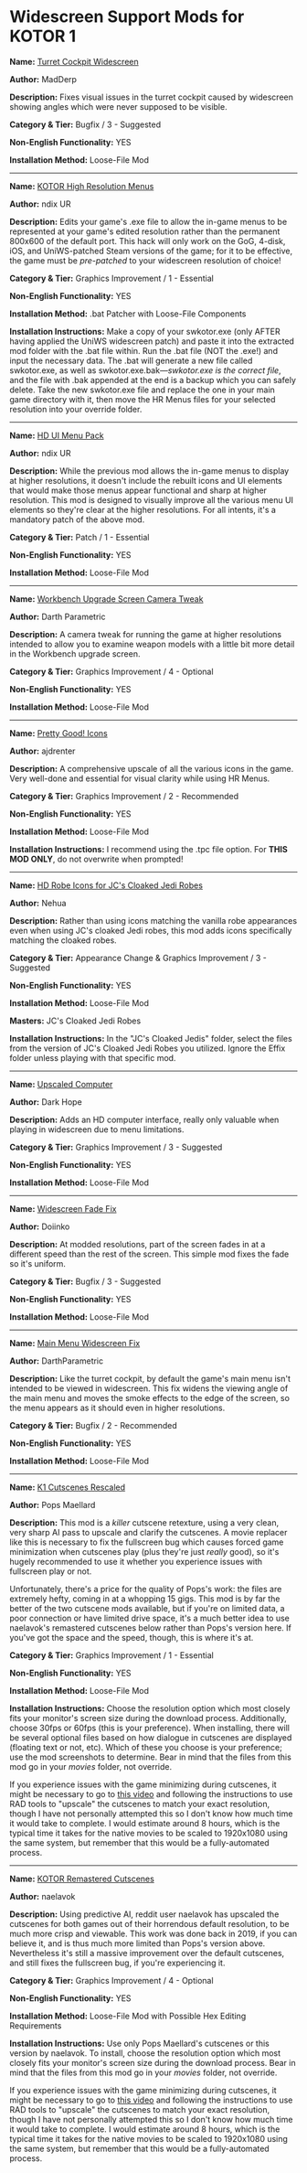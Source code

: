 # Widescreen Support Mods for KOTOR 1

**Name:** [Turret Cockpit Widescreen](https://www.nexusmods.com/kotor/mods/1211)

**Author:** MadDerp

**Description:** Fixes visual issues in the turret cockpit caused by widescreen showing angles which were never supposed to be visible.

**Category & Tier:** Bugfix / 3 - Suggested

**Non-English Functionality:** YES

**Installation Method:** Loose-File Mod

___

**Name:** [KOTOR High Resolution Menus](https://deadlystream.com/files/file/1159-kotor-high-resolution-menus/?tab=comments)

**Author:** ndix UR

**Description:** Edits your game's .exe file to allow the in-game menus to be represented at your game's edited resolution rather than the permanent 800x600 of the default port. This hack will only work on the GoG, 4-disk, iOS, and UniWS-patched Steam versions of the game; for it to be effective, the game must be *pre-patched* to your widescreen resolution of choice!

**Category & Tier:** Graphics Improvement / 1 - Essential

**Non-English Functionality:** YES

**Installation Method:** .bat Patcher with Loose-File Components

**Installation Instructions:** Make a copy of your swkotor.exe (only AFTER having applied the UniWS widescreen patch) and paste it into the extracted mod folder with the .bat file within. Run the .bat file (NOT the .exe!) and input the necessary data. The .bat will generate a new file called swkotor.exe, as well as swkotor.exe.bak—*swkotor.exe is the correct file*, and the file with .bak appended at the end is a backup which you can safely delete. Take the new swkotor.exe file and replace the one in your main game directory with it, then move the HR Menus files for your selected resolution into your override folder.

___

**Name:** [HD UI Menu Pack](https://deadlystream.com/files/file/1226-hd-ui-menu-pack/)

**Author:** ndix UR

**Description:** While the previous mod allows the in-game menus to display at higher resolutions, it doesn't include the rebuilt icons and UI elements that would make those menus appear functional and sharp at higher resolution. This mod is designed to visually improve all the various menu UI elements so they're clear at the higher resolutions. For all intents, it's a mandatory patch of the above mod.

**Category & Tier:** Patch / 1 - Essential

**Non-English Functionality:** YES

**Installation Method:** Loose-File Mod

___

**Name:** [Workbench Upgrade Screen Camera Tweak](https://deadlystream.com/files/file/1742-workbench-upgrade-screen-camera-tweak-for-k1/)

**Author:** Darth Parametric

**Description:** A camera tweak for running the game at higher resolutions intended to allow you to examine weapon models with a little bit more detail in the Workbench upgrade screen.

**Category & Tier:** Graphics Improvement / 4 - Optional

**Non-English Functionality:** YES

**Installation Method:** Loose-File Mod

___

**Name:** [Pretty Good! Icons](https://deadlystream.com/files/file/1815-pretty-good-icons-for-kotor/)

**Author:** ajdrenter

**Description:** A comprehensive upscale of all the various icons in the game. Very well-done and essential for visual clarity while using HR Menus.

**Category & Tier:** Graphics Improvement / 2 - Recommended

**Non-English Functionality:** YES

**Installation Method:** Loose-File Mod

**Installation Instructions:** I recommend using the .tpc file option. For **THIS MOD ONLY**, do not overwrite when prompted!

___

**Name:** [HD Robe Icons for JC's Cloaked Jedi Robes](https://deadlystream.com/files/file/2303-hd-robe-icons-for-jcs-cloaked-jedis-and-effixs-extra-robes/)

**Author:** Nehua

**Description:** Rather than using icons matching the vanilla robe appearances even when using JC's cloaked Jedi robes, this mod adds icons specifically matching the cloaked robes.

**Category & Tier:** Appearance Change & Graphics Improvement / 3 - Suggested

**Non-English Functionality:** YES

**Installation Method:** Loose-File Mod

**Masters:** JC's Cloaked Jedi Robes

**Installation Instructions:** In the "JC's Cloaked Jedis" folder, select the files from the version of JC's Cloaked Jedi Robes you utilized. Ignore the Effix folder unless playing with that specific mod.

___

**Name:** [Upscaled Computer](https://deadlystream.com/files/file/2025-upscaled-computer/)

**Author:** Dark Hope

**Description:** Adds an HD computer interface, really only valuable when playing in widescreen due to menu limitations.

**Category & Tier:** Graphics Improvement / 3 - Suggested

**Non-English Functionality:** YES

**Installation Method:** Loose-File Mod

___

**Name:** [Widescreen Fade Fix](https://deadlystream.com/files/file/1792-kotor-widescreen-fade-fix/)

**Author:** Doiinko

**Description:** At modded resolutions, part of the screen fades in at a different speed than the rest of the screen. This simple mod fixes the fade so it's uniform.

**Category & Tier:** Bugfix / 3 - Suggested

**Non-English Functionality:** YES

**Installation Method:** Loose-File Mod

___

**Name:** [Main Menu Widescreen Fix](https://deadlystream.com/files/file/1173-k1-main-menu-widescreen-fix/)

**Author:** DarthParametric

**Description:** Like the turret cockpit, by default the game's main menu isn't intended to be viewed in widescreen. This fix widens the viewing angle of the main menu and moves the smoke effects to the edge of the screen, so the menu appears as it should even in higher resolutions.

**Category & Tier:** Bugfix / 2 - Recommended

**Non-English Functionality:** YES

**Installation Method:** Loose-File Mod

___

**Name:** [K1 Cutscenes Rescaled](https://deadlystream.com/files/file/2380-k1-cutscenes-rescaled/)

**Author:** Pops Maellard

**Description:** This mod is a *killer* cutscene retexture, using a very clean, very sharp AI pass to upscale and clarify the cutscenes. A movie replacer like this is necessary to fix the fullscreen bug which causes forced game minimization when cutscenes play (plus they're just *really* good), so it's hugely recommended to use it whether you experience issues with fullscreen play or not.

Unfortunately, there's a price for the quality of Pops's work: the files are extremely hefty, coming in at a whopping 15 gigs. This mod is by far the better of the two cutscene mods available, but if you're on limited data, a poor connection or have limited drive space, it's a much better idea to use naelavok's remastered cutscenes below rather than Pops's version here. If you've got the space and the speed, though, this is where it's at.

**Category & Tier:** Graphics Improvement / 1 - Essential

**Non-English Functionality:** YES

**Installation Method:** Loose-File Mod

**Installation Instructions:** Choose the resolution option which most closely fits your monitor's screen size during the download process. Additionally, choose 30fps or 60fps (this is your preference). When installing, there will be several optional files based on how dialogue in cutscenes are displayed (floating text or not, etc). Which of these you choose is your preference; use the mod screenshots to determine. Bear in mind that the files from this mod go in your *movies* folder, not override.

If you experience issues with the game minimizing during cutscenes, it might be necessary to go to [this video](https://www.youtube.com/watch?v=bA5l6HVs4Y4) and following the instructions to use RAD tools to "upscale" the cutscenes to match your exact resolution, though I have not personally attempted this so I don't know how much time it would take to complete. I would estimate around 8 hours, which is the typical time it takes for the native movies to be scaled to 1920x1080 using the same system, but remember that this would be a fully-automated process.

___


**Name:** [KOTOR Remastered Cutscenes](https://www.nexusmods.com/kotor/mods/1306)

**Author:** naelavok 

**Description:** Using predictive AI, reddit user naelavok has upscaled the cutscenes for both games out of their horrendous default resolution, to be much more crisp and viewable. This work was done back in 2019, if you can believe it, and is thus much more limited than Pops's version above. Nevertheless it's still a massive improvement over the default cutscenes, and still fixes the fullscreen bug, if you're experiencing it.

**Category & Tier:** Graphics Improvement / 4 - Optional

**Non-English Functionality:** YES

**Installation Method:** Loose-File Mod with Possible Hex Editing Requirements

**Installation Instructions:** Use only Pops Maellard's cutscenes or this version by naelavok. To install, choose the resolution option which most closely fits your monitor's screen size during the download process. Bear in mind that the files from this mod go in your *movies* folder, not override.

If you experience issues with the game minimizing during cutscenes, it might be necessary to go to [this video](https://www.youtube.com/watch?v=bA5l6HVs4Y4) and following the instructions to use RAD tools to "upscale" the cutscenes to match your exact resolution, though I have not personally attempted this so I don't know how much time it would take to complete. I would estimate around 8 hours, which is the typical time it takes for the native movies to be scaled to 1920x1080 using the same system, but remember that this would be a fully-automated process.
